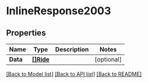 # InlineResponse2003

## Properties
Name | Type | Description | Notes
------------ | ------------- | ------------- | -------------
**Data** | [**[]Ride**](Ride.md) |  | [optional] 

[[Back to Model list]](../README.md#documentation-for-models) [[Back to API list]](../README.md#documentation-for-api-endpoints) [[Back to README]](../README.md)


